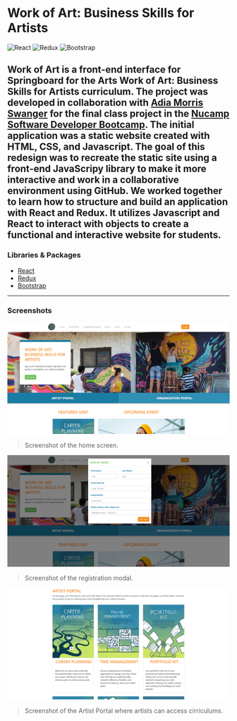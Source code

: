 # Work of Art: Business Skills for Artists
![React](https://img.shields.io/badge/react-%2320232a.svg?style=for-the-badge&logo=react&logoColor=%2361DAFB)
![Redux](https://img.shields.io/badge/redux-%23593d88.svg?style=for-the-badge&logo=redux&logoColor=white)
![Bootstrap](https://img.shields.io/badge/bootstrap-%238511FA.svg?style=for-the-badge&logo=bootstrap&logoColor=white)

Work of Art is a front-end interface for Springboard for the Arts Work of Art: Business Skills for Artists curriculum. The project was developed in collaboration with [Adia Morris Swanger](https://github.com/adiamorrisswanger/) for the final class project in the [Nucamp Software Developer Bootcamp](https://nucamp.co/). The initial application was a static website created with HTML, CSS, and Javascript. The goal of this redesign was to recreate the static site using a front-end JavaScripy library to make it more interactive and work in a collaborative environment using GitHub. We worked together to learn how to structure and build an application with React and Redux. It utilizes Javascript and React to interact with objects to create a functional and interactive website for students.
---
### Libraries & Packages
* [React](https://react.dev/)
* [Redux](https://redux.js.org/)
* [Bootstrap](https://getbootstrap.com/)
---
### Screenshots
![Home Screen](https://github.com/RachelNurmi91/Work-of-Art/blob/main/screen-shot-1.PNG?raw=true)
> Screenshot of the home screen.
>
> 
![Registration Modal](https://github.com/RachelNurmi91/Work-of-Art/blob/main/screen-shot-2.PNG?raw=true)
> Screenshot of the registration modal.
>
> 
![Artist Poral](https://github.com/RachelNurmi91/Work-of-Art/blob/main/screen-shot-3.PNG?raw=true)
> Screenshot of the Artist Portal where artists can access cirriculums.
